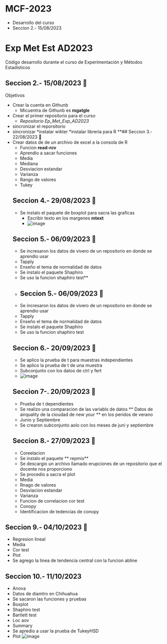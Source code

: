 # MCF-2023
* Desarrollo del curso
* Seccion 2.- 15/08/2023
# Exp Met Est AD2023
Código desarrollo durante el curso de Experimentación y Métodos Estadísticos
## Seccion 2.- 15/08/2023 📆
Objetivos 
* Crear la cuenta en Githunb
   * Micuentra de Githunb es **mgatgle**
* Crear el primer repositorio para el curso
   * _Repositorio Ep_Met_Exp_AD2023_
* sincronizar el reporsitorio 
* sincronizar
*instalar wikter
*instalar libreria para R
**## Seccion 3.- 22/08/2023 📆
* Crear datos de de un archivo de excel a la consola de R
   * Funcion **read-rcv**
   * Aprendio a sacar funciones
   * Media
   * Mediana
   * Desviacion estandar
   * Varianza
   * Rango de valores
   * Tukey
  ## Seccion 4.- 29/08/2023 📆
  * Se instalo el paquete de boxplot para sacra las graficas
    * Escribir texto en los margenes **mtext**
    * ![image](https://github.com/JHONAPE06/MCF-2023/assets/142333670/03068570-1621-4bff-9a9d-9ab31006d4cf)
  ## Seccion 5.- 06/09/2023 📆
  * Se incresaron los datos de vivero de un repositorio en donde se aprendio usar
  * Tapply
  * Enseño el tema de normalidad de datos
  * Se instalo el paquete Shaphiro
  * Se uso la funcion shaphiro test**
  * ## Seccion 5.- 06/09/2023 📆
  * Se incresaron los datos de vivero de un repositorio en donde se aprendio usar
  * Tapply
  * Enseño el tema de normalidad de datos
  * Se instalo el paquete Shaphiro
  * Se uso la funcion shaphiro test
  ## Seccion 6.- 20/09/2023 📆
  * Se aplico la prueba de t para muestras independientes
  * Se aplico la prueba de t de una muestra
  * Subconjunto con los datos de ctrl y fert
  * ![image](https://github.com/JHONAPE06/MCF-2023/assets/142333670/6b4031dd-58f2-4d58-975e-62b4840f6c67)
  ## Seccion 7-. 20/09/2023 📆
  * Prueba de t dependientes
  * Se realizo una comparacion de las variabls de datos ** Datos de airquality de la cioudad de new your ** en los peridos de verano
  * Junio y Septiembre
  * Se crearon subconjunto aolo con los meses de juni y septiembre
  ## Seccion 8.- 27/09/2023 📆
  * Coreelacion
  * Se instalo el paquete ** repmis**
  * Se descargio un archivo llamado erupciones de un repositorio que el docente nos proporciono
  * Se procedio a sacra el plot
  * Media
  * Rnago de valores
  * Desviacion estandar
  * Varianza
  * Funcion de correlacion cor test
  * Conopy
  * Identificacion de tedencias de conopy
## Seccion 9.- 04/10/2023 📆
* Regresion lineal
* Media
* Cor test
* Plot
*  Se agrego la linea de tendencia central con la funcion abline
## Seccion 10.- 11/10/2023
* Anova
* Datos de diamtro en Chihuahua
* Se sacaron las funciones y pruebas
* Boxplot
* Shaphiro test
* Bartlett test
* Loc aov
* Summary
* Se apredio a usar la prueba de TukeyHSD
* Plot
![image](https://github.com/JHONAPE06/MCF-2023/assets/142333670/9edfc88a-bb79-4cbb-9270-ef34ca49d6f8)






 



